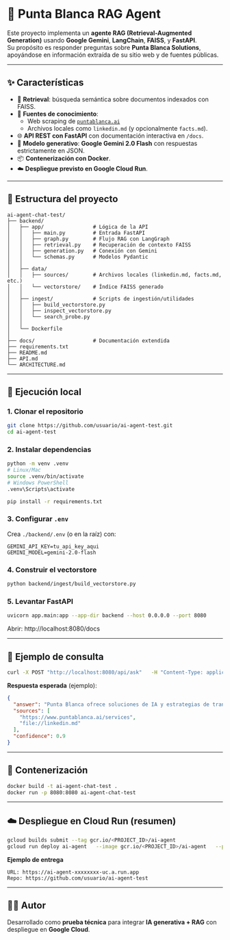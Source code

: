 # 🤖 Punta Blanca RAG Agent

Este proyecto implementa un **agente RAG (Retrieval-Augmented Generation)** usando **Google Gemini**, **LangChain**, **FAISS**, y **FastAPI**.  
Su propósito es responder preguntas sobre **Punta Blanca Solutions**, apoyándose en información extraída de su sitio web y de fuentes públicas.

---

## ✨ Características

- 🔎 **Retrieval**: búsqueda semántica sobre documentos indexados con FAISS.
- 📑 **Fuentes de conocimiento**:
  - Web scraping de [`puntablanca.ai`](https://www.puntablanca.ai/)
  - Archivos locales como `linkedin.md` (y opcionalmente `facts.md`).
- 🌐 **API REST con FastAPI** con documentación interactiva en `/docs`.
- 🧠 **Modelo generativo**: **Google Gemini 2.0 Flash** con respuestas estrictamente en JSON.
- 📦 **Contenerización con Docker**.
- ☁️ **Despliegue previsto en Google Cloud Run**.

---

## 📂 Estructura del proyecto

```
ai-agent-chat-test/
├── backend/
│   ├── app/                # Lógica de la API
│   │   ├── main.py         # Entrada FastAPI
│   │   ├── graph.py        # Flujo RAG con LangGraph
│   │   ├── retrieval.py    # Recuperación de contexto FAISS
│   │   ├── generation.py   # Conexión con Gemini
│   │   └── schemas.py      # Modelos Pydantic
│   │
│   ├── data/
│   │   ├── sources/        # Archivos locales (linkedin.md, facts.md, etc.)
│   │   └── vectorstore/    # Índice FAISS generado
│   │
│   ├── ingest/             # Scripts de ingestión/utilidades
│   │   ├── build_vectorstore.py
│   │   ├── inspect_vectorstore.py
│   │   └── search_probe.py
│   │
│   └── Dockerfile
│
├── docs/                   # Documentación extendida
├── requirements.txt
├── README.md
├── API.md
└── ARCHITECTURE.md
```

---

## 🚀 Ejecución local

### 1. Clonar el repositorio
```bash
git clone https://github.com/usuario/ai-agent-test.git
cd ai-agent-test
```

### 2. Instalar dependencias
```bash
python -m venv .venv
# Linux/Mac
source .venv/bin/activate
# Windows PowerShell
.venv\Scripts\activate

pip install -r requirements.txt
```

### 3. Configurar `.env`
Crea `./backend/.env` (o en la raíz) con:

```env
GEMINI_API_KEY=tu_api_key_aqui
GEMINI_MODEL=gemini-2.0-flash
```

### 4. Construir el vectorstore
```bash
python backend/ingest/build_vectorstore.py
```

### 5. Levantar FastAPI
```bash
uvicorn app.main:app --app-dir backend --host 0.0.0.0 --port 8080
```
Abrir: http://localhost:8080/docs

---

## 📡 Ejemplo de consulta

```bash
curl -X POST "http://localhost:8080/api/ask"   -H "Content-Type: application/json"   -d '{"question": "¿Qué servicios ofrece Punta Blanca?"}'
```

**Respuesta esperada** (ejemplo):
```json
{
  "answer": "Punta Blanca ofrece soluciones de IA y estrategias de transformación digital...",
  "sources": [
    "https://www.puntablanca.ai/services",
    "file://linkedin.md"
  ],
  "confidence": 0.9
}
```

---

## 🐳 Contenerización

```bash
docker build -t ai-agent-chat-test .
docker run -p 8080:8080 ai-agent-chat-test
```

---

## ☁️ Despliegue en Cloud Run (resumen)

```bash
gcloud builds submit --tag gcr.io/<PROJECT_ID>/ai-agent
gcloud run deploy ai-agent   --image gcr.io/<PROJECT_ID>/ai-agent   --platform managed   --region us-central1   --allow-unauthenticated
```

**Ejemplo de entrega**

```
URL: https://ai-agent-xxxxxxxx-uc.a.run.app
Repo: https://github.com/usuario/ai-agent-test
```

---

## 👨‍💻 Autor

Desarrollado como **prueba técnica** para integrar **IA generativa + RAG** con despliegue en **Google Cloud**.
